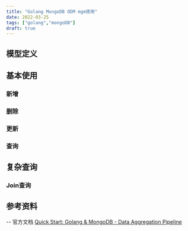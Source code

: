 ```yaml
---
title: "Golang MongoDB ODM mgm使用"
date: 2022-03-25
tags: ["golang","mongoDB"]
draft: true
---
```




## 模型定义



## 基本使用

### 新增

### 删除

### 更新

### 查询

## 复杂查询

### Join查询

## 参考资料

--  官方文档 [Quick Start: Golang & MongoDB - Data Aggregation Pipeline](https://www.mongodb.com/blog/post/quick-start-golang--mongodb--data-aggregation-pipeline)

